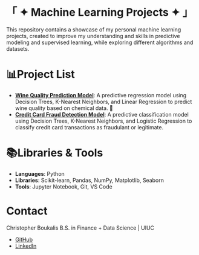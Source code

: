 # 「 ✦ Machine Learning Projects ✦ 」
This repository contains a showcase of my personal machine learning projects, created to improve my understanding and skills in predictive modeling and supervised learning, while exploring different algorithms and datasets. 
# 📊Project List 
- **[Wine Quality Prediction Model](https://github.com/Cvboukalis/Machine-Learning-Projects/tree/main/Wine%20Quality%20Prediction%20Model)**: A predictive regression model using Decision Trees, K-Nearest Neighbors, and Linear Regression to predict wine quality based on chemical data. 🍷
- **[Credit Card Fraud Detection Model](https://github.com/Cvboukalis/Machine-Learning-Projects/tree/main/Wine%20Quality%20Prediction%20Model)**: A predictive classification model using Decision Trees, K-Nearest Neighbors, and Logistic Regression to classify credit card transactions as fraudulant or legitimate. 
# 📚Libraries & Tools 
- **Languages**: Python
- **Libraries**: Scikit-learn, Pandas, NumPy, Matplotlib, Seaborn
- **Tools**: Jupyter Notebook, Git, VS Code
# Contact
Christopher Boukalis 
B.S. in Finance + Data Science | UIUC
- [GitHub](https://github.com/Cvboukalis)
- [LinkedIn](https://www.linkedin.com/in/christopher-boukalis/)
